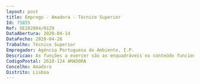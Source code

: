```yaml
--- 
layout: post
title: Emprego - Amadora - Técnico Superior
Id: 75855
Ref: OE202004/0129
DataAbertura: 2020-04-14
DataFecho: 2020-04-28
Trabalho: Técnico Superior
Empregador: Agência Portuguesa do Ambiente, I.P.
Descricao: As funções a exercer são as enquadráveis no conteúdo funcional da carreira categoria de técnico superior, nos termos do mapa anexo a que se refere o n.º 2 do artigo 88.º da Lei n.º 35 2014, de 20 de junho. Genericamente, caracterizam  se pelo exercício de funções na área de apoio ao acompanhamento de projetos e obras na zona costeira.Em particular, definem  se pela análise e elaboração de projetos acompanhamento da execução deobras de defesa costeira, quer novas quer de manutenção, como sejam, estabilização de arribas,defesas aderentes, quebra  mares, muros de proteção, taludes, recarga de praias, reconstituiçãodunar, reparação de esporões. Incluem ainda, acompanhamento da fiscalização de obras de defesacosteira, elaboração e acompanhamento dos procedimentos de contratação pública e instrução decandidaturas a fundos comunitários.
CodigoPostal: 2610-124 AMADORA
Concelho: Amadora
Distrito: Lisboa
--- 
```

